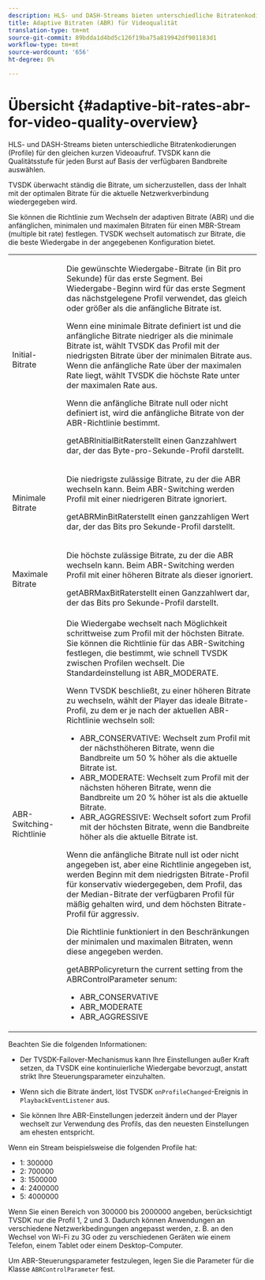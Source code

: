 ```yaml
---
description: HLS- und DASH-Streams bieten unterschiedliche Bitratenkodierungen (Profile) für den gleichen kurzen Videoaufruf. TVSDK kann die Qualitätsstufe für jeden Burst auf Basis der verfügbaren Bandbreite auswählen.
title: Adaptive Bitraten (ABR) für Videoqualität
translation-type: tm+mt
source-git-commit: 89bdda1d4bd5c126f19ba75a819942df901183d1
workflow-type: tm+mt
source-wordcount: '656'
ht-degree: 0%

---
```



# Übersicht {#adaptive-bit-rates-abr-for-video-quality-overview}

HLS- und DASH-Streams bieten unterschiedliche Bitratenkodierungen (Profile) für den gleichen kurzen Videoaufruf. TVSDK kann die Qualitätsstufe für jeden Burst auf Basis der verfügbaren Bandbreite auswählen.

TVSDK überwacht ständig die Bitrate, um sicherzustellen, dass der Inhalt mit der optimalen Bitrate für die aktuelle Netzwerkverbindung wiedergegeben wird.

Sie können die Richtlinie zum Wechseln der adaptiven Bitrate (ABR) und die anfänglichen, minimalen und maximalen Bitraten für einen MBR-Stream (multiple bit rate) festlegen. TVSDK wechselt automatisch zur Bitrate, die die beste Wiedergabe in der angegebenen Konfiguration bietet.

<table id="table_AF838E082235406AA359BF1C1A77F85F"> 
 <tbody> 
  <tr> 
   <td colname="col01"> Initial-Bitrate </td> 
   <td colname="col2"> <p>Die gewünschte Wiedergabe-Bitrate (in Bit pro Sekunde) für das erste Segment. Bei Wiedergabe-Beginn wird für das erste Segment das nächstgelegene Profil verwendet, das gleich oder größer als die anfängliche Bitrate ist. </p> <p> Wenn eine minimale Bitrate definiert ist und die anfängliche Bitrate niedriger als die minimale Bitrate ist, wählt TVSDK das Profil mit der niedrigsten Bitrate über der minimalen Bitrate aus. Wenn die anfängliche Rate über der maximalen Rate liegt, wählt TVSDK die höchste Rate unter der maximalen Rate aus. </p> <p>Wenn die anfängliche Bitrate null oder nicht definiert ist, wird die anfängliche Bitrate von der ABR-Richtlinie bestimmt. </p> <p><span class="codeph"> </span> getABRInitialBitRaterstellt einen Ganzzahlwert dar, der das Byte-pro-Sekunde-Profil darstellt. </p> </td> 
  </tr> 
  <tr> 
   <td colname="col01"> Minimale Bitrate </td> 
   <td colname="col2"> <p>Die niedrigste zulässige Bitrate, zu der die ABR wechseln kann. Beim ABR-Switching werden Profil mit einer niedrigeren Bitrate ignoriert. </p> <p><span class="codeph"> </span> getABRMinBitRaterstellt einen ganzzahligen Wert dar, der das Bits pro Sekunde-Profil darstellt. </p> </td> 
  </tr> 
  <tr> 
   <td colname="col01"> Maximale Bitrate </td> 
   <td colname="col2"> <p>Die höchste zulässige Bitrate, zu der die ABR wechseln kann. Beim ABR-Switching werden Profil mit einer höheren Bitrate als dieser ignoriert. </p> <p><span class="codeph"> </span> getABRMaxBitRaterstellt einen Ganzzahlwert dar, der das Bits pro Sekunde-Profil darstellt. </p> </td> 
  </tr> 
  <tr> 
   <td colname="col01"> ABR-Switching-Richtlinie </td> 
   <td colname="col2"> Die Wiedergabe wechselt nach Möglichkeit schrittweise zum Profil mit der höchsten Bitrate. Sie können die Richtlinie für das ABR-Switching festlegen, die bestimmt, wie schnell TVSDK zwischen Profilen wechselt. Die Standardeinstellung ist <span class="codeph"> ABR_MODERATE</span>. <p>Wenn TVSDK beschließt, zu einer höheren Bitrate zu wechseln, wählt der Player das ideale Bitrate-Profil, zu dem er je nach der aktuellen ABR-Richtlinie wechseln soll: 
     <ul id="ul_AC9C99D84A3B4A8DBD1A05CC05DEE771"> 
      <li id="li_B79C0AA2CBFB42FF98A257CEC9C400BA"><span class="codeph"> ABR_CONSERVATIVE</span>: Wechselt zum Profil mit der nächsthöheren Bitrate, wenn die Bandbreite um 50 % höher als die aktuelle Bitrate ist. </li> 
      <li id="li_38CC3A95D8634F359D0F7C273D0108C0"><span class="codeph"> ABR_MODERATE</span>: Wechselt zum Profil mit der nächsten höheren Bitrate, wenn die Bandbreite um 20 % höher ist als die aktuelle Bitrate. </li> 
      <li id="li_E845C035420D4B3FB2B179F448F8CA85"><span class="codeph"> ABR_AGGRESSIVE</span>: Wechselt sofort zum Profil mit der höchsten Bitrate, wenn die Bandbreite höher als die aktuelle Bitrate ist. </li> 
     </ul> </p> <p>Wenn die anfängliche Bitrate null ist oder nicht angegeben ist, aber eine Richtlinie angegeben ist, werden Beginn mit dem niedrigsten Bitrate-Profil für konservativ wiedergegeben, dem Profil, das der Median-Bitrate der verfügbaren Profil für mäßig gehalten wird, und dem höchsten Bitrate-Profil für aggressiv. </p> <p>Die Richtlinie funktioniert in den Beschränkungen der minimalen und maximalen Bitraten, wenn diese angegeben werden. </p> <p><span class="codeph"> </span> getABRPolicyreturn the current setting from the  <span class="codeph"> </span> ABRControlParameter senum: 
     <ul id="ul_bd4_5kb_cz"> 
      <li id="li_E7C118AF48994454B7B3C016913DE545"><span class="codeph"> ABR_CONSERVATIVE</span> </li> 
      <li id="li_0A90BB42786449629CE7DD3364B385EE"><span class="codeph"> ABR_MODERATE</span> </li> 
      <li id="li_AFEB9B2862F24A369CA90596184A2883"><span class="codeph"> ABR_AGGRESSIVE</span> </li> 
     </ul> </p> </td> 
  </tr> 
 </tbody> 
</table>

Beachten Sie die folgenden Informationen:

* Der TVSDK-Failover-Mechanismus kann Ihre Einstellungen außer Kraft setzen, da TVSDK eine kontinuierliche Wiedergabe bevorzugt, anstatt strikt Ihre Steuerungsparameter einzuhalten.
* Wenn sich die Bitrate ändert, löst TVSDK `onProfileChanged`-Ereignis in `PlaybackEventListener` aus.

* Sie können Ihre ABR-Einstellungen jederzeit ändern und der Player wechselt zur Verwendung des Profils, das den neuesten Einstellungen am ehesten entspricht.

Wenn ein Stream beispielsweise die folgenden Profile hat:

* 1: 300000
* 2: 700000
* 3: 1500000
* 4: 2400000
* 5: 4000000

Wenn Sie einen Bereich von 300000 bis 2000000 angeben, berücksichtigt TVSDK nur die Profil 1, 2 und 3. Dadurch können Anwendungen an verschiedene Netzwerkbedingungen angepasst werden, z. B. an den Wechsel von Wi-Fi zu 3G oder zu verschiedenen Geräten wie einem Telefon, einem Tablet oder einem Desktop-Computer.

Um ABR-Steuerungsparameter festzulegen, legen Sie die Parameter für die Klasse `ABRControlParameter` fest.
